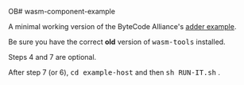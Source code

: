 OB# wasm-component-example

A minimal working version of the ByteCode Alliance's 
[adder example](https://component-model.bytecodealliance.org/language-support/building-a-simple-component/go.html).

Be sure you have the correct <b>old</b> version of <tt>wasm-tools</tt> installed.

Steps 4 and 7 are optional.

After step 7 (or 6), <tt>cd example-host</tt> and then <tt>sh RUN-IT.sh</tt> .